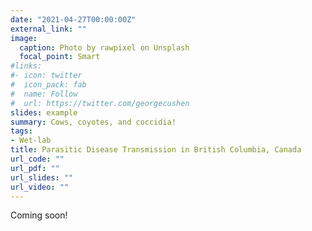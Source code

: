 ```yaml
---
date: "2021-04-27T00:00:00Z"
external_link: ""
image:
  caption: Photo by rawpixel on Unsplash
  focal_point: Smart
#links:
#- icon: twitter
#  icon_pack: fab
#  name: Follow
#  url: https://twitter.com/georgecushen
slides: example
summary: Cows, coyotes, and coccidia!
tags:
- Wet-lab
title: Parasitic Disease Transmission in British Columbia, Canada
url_code: ""
url_pdf: ""
url_slides: ""
url_video: ""
---
```


Coming soon!
